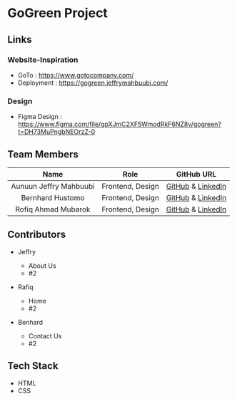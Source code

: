 # GoGreen Project

## Links

### Website-Inspiration

- GoTo : https://www.gotocompany.com/
- Deployment : https://gogreen.jeffrymahbuubi.com/

### Design

- Figma Design : https://www.figma.com/file/gpXJmC2XF5WmodRkF6NZ8v/gogreen?t=DH73MuPngbNEOrzZ-0

## Team Members

|          Name          |       Role       |                                                  GitHub URL                                                   |
| :--------------------: | :--------------: | :-----------------------------------------------------------------------------------------------------------: |
| Aunuun Jeffry Mahbuubi | Frontend, Design |          [GitHub](https://github.com/jeffrymahbuubi) & [LinkedIn](https://github.com/jeffrymahbuubi)          |
|    Bernhard Hustomo    | Frontend, Design | [GitHub](https://github.com/rofiqahmad22) & [LinkedIn](https://www.linkedin.com/in/rofiq-ahmad-m-844576235/)  |
|  Rofiq Ahmad Mubarok   | Frontend, Design | [GitHub](https://github.com/MatchaBear) & [LinkedIn](https://www.linkedin.com/in/bambang-tri-hadi-2b7821225/) |

## Contributors

- Jeffry

  - About Us
  - #2

- Rafiq
  - Home
  - #2
- Benhard
  - Contact Us
  - #2

## Tech Stack

- HTML
- CSS
